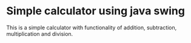 # Simple calculator using java swing
This is a simple calculator with functionality of addition, subtraction, multiplication and division.
